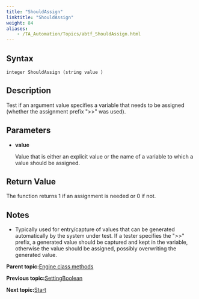 ```yaml
--- 
title: "ShouldAssign"
linktitle: "ShouldAssign"
weight: 84
aliases: 
    - /TA_Automation/Topics/abtf_ShouldAssign.html
---
```


## Syntax

`integer ShouldAssign (string value )`

## Description

Test if an argument value specifies a variable that needs to be assigned \(whether the assignment prefix "\>\>" was used\).

## Parameters

-   **value**

    Value that is either an explicit value or the name of a variable to which a value should be assigned.


## Return Value

The function returns 1 if an assignment is needed or 0 if not.

## Notes

-   Typically used for entry/capture of values that can be generated automatically by the system under test. If a tester specifies the "\>\>" prefix, a generated value should be captured and kept in the variable, otherwise the value should be assigned, possibly overwriting the generated value.

**Parent topic:**[Engine class methods](/TA_Automation/Topics/abtf_Engine_classes.html)

**Previous topic:**[SettingBoolean](/TA_Automation/Topics/abtf_SettingBoolean.html)

**Next topic:**[Start](/TA_Automation/Topics/abtf_Start.html)

